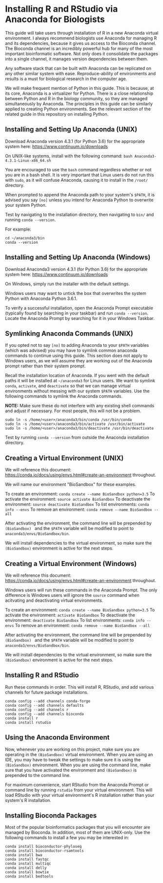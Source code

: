 # Installing R and RStudio via Anaconda for Biologists

This guide will take users through installation of R in a new Anaconda virtual environment. I always recommend biologists use
Anaconda for managing R and its dependencies, because it gives us access to the Bioconda channel. The Bioconda channel
is an incredibly powerful hub for many of the most important bioinformatic software. Not only does it consolidate the packages
into a single channel, it manages version dependencies between them.

Any software stack that can be built with Anaconda can be replicated on any other similar system with ease. Reproduce-ability
of environments and results is a must for biological research in the computer age.

We will make frequent mention of Python in this guide. This is because, at its core, Anaconda is a virtualizer for Python. There
is a close relationship between Python and R in the biology community, so they are managed simultaneously by Anaconda. The
principles in this guide can be similarly applied to creating Python environments. See the relevant section of the related
guide in this repository on installing Python.

## Installing and Setting Up Anaconda (UNIX)

Download Anaconda version 4.3.1 (for Python 3.6) for the appropriate system here: https://www.continuum.io/downloads

On UNIX-like systems, install with the following command:
`bash Anaconda3-4.3.1-Linux-x86_64.sh`

You are encouraged to use the `bash` command regardless whether or not you are in a bash shell. It is very important that Linux users do not run this with `sudo`, as it will confuse Anaconda, causing it to install in the `/root/` directory.

When prompted to append the Anaconda path to your system's `$PATH`, it is advised you say `[no]` unless you intend for Anaconda Python to overwrite your system Python.

Test by navigating to the installation directory, then navigating to `bin/` and running `conda --version`.

For example:

```
cd ~/anaconda3/bin
conda --version
```


## Installing and Setting Up Anaconda (Windows)

Download Anaconda3 version 4.3.1 (for Python 3.6) for the appropriate system here: https://www.continuum.io/downloads

On Windows, simply run the installer with the default settings.

Windows users may want to untick the box that overwrites the system Python with Anaconda Python 3.6.1.

To verify a successful installation, open the Anaconda Prompt executable (typically found by searching in your taskbar) and run `conda --version`. Locate the
Anaconda Prompt by searching for it in your Windows Taskbar.




## Symlinking Anaconda Commands (UNIX)

If you opted not to say `[no]` to adding Anaconda to your `$PATH` variables (which was advised) you may have to symlink common anaconda commands to continue using this guide. This
section does not apply to Windows users, as we will assume they are working out of the Anaconda prompt rather than their system prompt.

Recall the installation location of Anaconda. If you went with the default paths it will be installed at `~/anaconda3` for Linux users. We want to symlink `conda`, `activate`, and `deactivate` so that we can manage virtual environments without messing with our system `$PATH` variables. Use the following commands to symlink the Anaconda commands.

**NOTE:** Make sure these do not interfere with any existing shell commands and adjust if necessary. For most people, this will not be a problem.

```
sudo ln -s /home/<user>/anaconda3/bin/conda /usr/bin/conda
sudo ln -s /home/<user>/anaconda3/bin/activate /usr/bin/activate
sudo ln -s /home/<user>/anaconda3/bin/deactivate /usr/bin/deactivate
```

Test by running `conda --version` from outside the Anaconda installation directory.



## Creating a Virtual Environment (UNIX)

We will reference this document: https://conda.io/docs/using/envs.html#create-an-environment throughout.

We will name our environment "BioSandbox" for these examples.

To create an environment: `conda create --name BioSandbox python=3.5`
To activate the environment: `source activate BioSandbox`
To deactivate the environment: `source deactivate BioSandbox`
To list environments: `conda info --envs`
To remove an environment: `conda remove --name BioSandbox --all`

After activating the environment, the command line will be prepended by `(BioSandbox) ` and the `$PATH` variable will be modified to point to `anaconda3/envs/BioSandbox/bin`.

We will install dependencies to the virtual environment, so make sure the `(BioSandbox)` environment is active for the next steps.


## Creating a Virtual Environment (Windows)

We will reference this document: https://conda.io/docs/using/envs.html#create-an-environment throughout.

Windows users will run these commands in the Anaconda Prompt. The only difference is Windows users will ignore the `source` command when acitvating and deactivating virtual environments.

To create an environment: `conda create --name BioSandbox python=3.5`
To activate the environment: `activate BioSandbox`
To deactivate the environment: `deactivate BioSandbox`
To list environments: `conda info --envs`
To remove an environment: `conda remove --name BioSandbox --all`

After activating the environment, the command line will be prepended by `(BioSandbox) ` and the `$PATH` variable will be modified to point to `anaconda3/envs/BioSandbox/bin`.

We will install dependencies to the virtual environment, so make sure the `(BioSandbox)` environment is active for the next steps.



## Installing R and RStudio

Run these commands in order. This will install R, RStudio, and add various channels for future package installations. 

```
conda config --add channels conda-forge
conda config --add channels defaults
conda config --add channels r
conda config --add channels bioconda
conda install r
conda install rstudio
```

## Using the Anaconda Environment

Now, whenever you are working on this project, make sure you are operating in the `(BioSandbox)` virtual environment. When you are using an IDE, you may have to tweak the settings to make sure it is using the `(BioSandbox)` environment. When you are using the command line, make sure that you have activated the environment and `(BioSandbox)` is prepended to the command line.

For maximum convenience, start RStudio from the Anaconda Prompt or command line by running `rstudio` from your virtual environment. This will load
RStudio with your virtual environment's R installation rather than your system's R installation.


## Installing Bioconda Packages

Most of the popular bioinformatics packages that you will encounter are managed by Bioconda. In addition,
most of them are UNIX-only. Use the following commands to install a few you may be interested in:

```
conda install bioconductor-phyloseq
conda install bioconductor-rsamtools
conda install bwa
conda install fastqc
conda install multiqc
conda install delly
conda install bowtie
conda install bedtools
```

